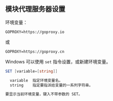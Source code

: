 ## 模块代理服务器设置

环境变量：

```
GOPROXY=https://goproxy.io
```

或

```
GOPROXY=https://goproxy.cn
```

Windows 可以使用 `set` 指令设置，或新建环境变量。

```powershell
SET [variable=[string]]

  variable  指定环境变量名。
  string    指定要指派给变量的一系列字符串。

要显示当前环境变量，键入不带参数的 SET。
```

